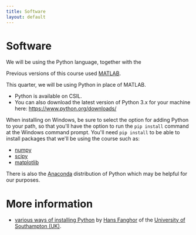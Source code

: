 ```yaml
---
title: Software
layout: default
---
```


# Software

We will be using the Python language, together with the

Previous versions of this course used [MATLAB](https://ucsb-cs111.github.io/topics/matlab/).

This quarter, we will be using Python in place of MATLAB.

* Python is available on CSIL.
* You can also download the latest version of
  Python 3.x for your machine here: <https://www.python.org/downloads/>

When installing on Windows, be sure to select the option for adding Python to your
path, so that you'll have the option to run the `pip install` command at the
Windows command prompt.  You'll need `pip install` to be able to install packages
that we'll be using the course such as:

* [numpy](https://ucsb-cs111.github.io/topics/numpy/)
* [scipy](https://ucsb-cs111.github.io/topics/numpy/)
* [matplotlib](https://ucsb-cs111.github.io/topics/matplotlib/)

There is also the [Anaconda](https://www.anaconda.com/distribution/) distribution of Python
which may be helpful for our purposes.

# More information

* [various ways of installing Python](http://www.southampton.ac.uk/~fangohr/blog/installation-of-python-spyder-numpy-sympy-scipy-pytest-matplotlib-via-anaconda.html)
   by [Hans Fanghor](http://www.southampton.ac.uk/~fangohr/) of the
   [University of Southampton (UK)](https://www.southampton.ac.uk/).

